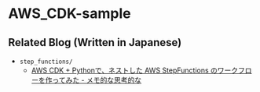 # AWS_CDK-sample

## Related Blog (Written in Japanese)

- `step_functions/`
  - [AWS CDK + Pythonで、ネストした AWS StepFunctions のワークフローを作ってみた - メモ的な思考的な](https://thinkami.hatenablog.com/entry/2019/09/29/174442)